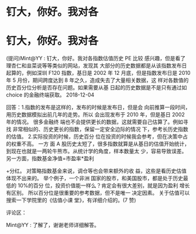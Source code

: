 # 钉大，你好。我对各

# 钉大，你好。我对各

(提问)Mint@YY : 钉大，你好。我对各指数估值历史 PE 比较 感兴趣，但是看了理杏仁和韭菜说等等类似的网站，发现其 大部分的历史数据都是从该指数发布日起算的，例如深圳 F120 指数，基日是 2002 年 12 月底，但是指数发布日是 2010 年 5 月份，期间跨度达到 8 年之久，造成失去了大量相关数据，这 样对各数值的历史百分位分析是否存在问题。如果需要从基 日起的历史数据是不是只有通过如 choice 的金融终端获取。 2018-12-04

回答：1.指数的发布是这样的，发布的时候是发布日，但是会 向前推算一段时间，用历史数据模拟出前几年的走势。所以 会出现发布于 2010 年，但是基日 2002 年的情况。 很多金融终 端也不会提供更长的数据，这就需要自己估算了。例如寻找 非常相似的、历史更长的指数，保留一定安全边际的情况 下，参考长历史指数的估值。 2.实际投资的时候，历史百分 位在投资的时候我会参考，但在决策中占的权重不高。 一方 面 A 股历史太短了，很多指数就算是从基日的估值开始统计， 到现在也就是一两轮牛熊市。从统计学的角度，样本数量太 少，容易导致误差。 另一方面，指数基金净值=市盈率*盈利

+分红。 对策略指数基金来说，调仓等也会带来额外的收 益，这些是看历史估值体现不出来的。 举个例子，一个非洲 国家的股市，和美国股市，都是处于历史最低的 10%的百分 位，投资价值能一样么？肯定会有很大差别，就是因为盈利 增长有区别。 所以百分位是很重要的参考数据，但不是唯一 决定因素。 关于估值可以搜索一下学院里的《估值小课 堂》，有详细介绍的。(7 赞)

评论区：

Mint@YY : 了解了，谢谢老师详细解答。